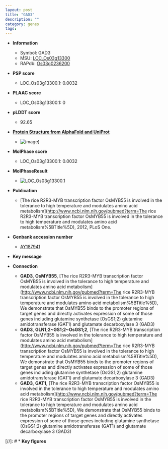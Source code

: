 ```yaml
---
layout: post
title: "GAD3"
description: ""
category: genes
tags: 
---
```


* **Information**  
    + Symbol: GAD3  
    + MSU: [LOC_Os03g13300](http://rice.plantbiology.msu.edu/cgi-bin/ORF_infopage.cgi?orf=LOC_Os03g13300)  
    + RAPdb: [Os03g0236200](http://rapdb.dna.affrc.go.jp/viewer/gbrowse_details/irgsp1?name=Os03g0236200)  

* **PSP score**  
    + LOC_Os03g13300.1: 0.0032 

* **PLAAC score**  
    + LOC_Os03g13300.1: 0 

* **pLDDT score**
    + 92.65

* **[Protein Structure from AlphaFold and UniProt](https://www.uniprot.org/uniprotkb/Q84U04/entry#structure)**
    + ![image](https://ricepsp.github.io/images/Q8/AF-Q84U04-F1.png))

* **MolPhase score**
    + LOC_Os03g13300.1: 0.0032

* **MolPhaseResult**
    + ![LOC_Os03g13300.1](https://ricepsp.github.io/pictures/LOC_Os03g/LOC_Os03g13300.1.png)

* **Publication**  
    + [The rice R2R3-MYB transcription factor OsMYB55 is involved in the tolerance to high temperature and modulates amino acid metabolism](http://www.ncbi.nlm.nih.gov/pubmed?term=The rice R2R3-MYB transcription factor OsMYB55 is involved in the tolerance to high temperature and modulates amino acid metabolism%5BTitle%5D), 2012, PLoS One.

* **Genbank accession number**  
    + [AY187941](http://www.ncbi.nlm.nih.gov/nuccore/AY187941)

* **Key message**  

* **Connection**  
    + __GAD3__, __OsMYB55__, [The rice R2R3-MYB transcription factor OsMYB55 is involved in the tolerance to high temperature and modulates amino acid metabolism](http://www.ncbi.nlm.nih.gov/pubmed?term=The rice R2R3-MYB transcription factor OsMYB55 is involved in the tolerance to high temperature and modulates amino acid metabolism%5BTitle%5D), We demonstrate that OsMYB55 binds to the promoter regions of target genes and directly activates expression of some of those genes including glutamine synthetase (OsGS1;2) glutamine amidotransferase (GAT1) and glutamate decarboxylase 3 (GAD3)
    + __GAD3__, __GLN1;2~GS1;2~OsGS1;2__, [The rice R2R3-MYB transcription factor OsMYB55 is involved in the tolerance to high temperature and modulates amino acid metabolism](http://www.ncbi.nlm.nih.gov/pubmed?term=The rice R2R3-MYB transcription factor OsMYB55 is involved in the tolerance to high temperature and modulates amino acid metabolism%5BTitle%5D), We demonstrate that OsMYB55 binds to the promoter regions of target genes and directly activates expression of some of those genes including glutamine synthetase (OsGS1;2) glutamine amidotransferase (GAT1) and glutamate decarboxylase 3 (GAD3)
    + __GAD3__, __GAT1__, [The rice R2R3-MYB transcription factor OsMYB55 is involved in the tolerance to high temperature and modulates amino acid metabolism](http://www.ncbi.nlm.nih.gov/pubmed?term=The rice R2R3-MYB transcription factor OsMYB55 is involved in the tolerance to high temperature and modulates amino acid metabolism%5BTitle%5D), We demonstrate that OsMYB55 binds to the promoter regions of target genes and directly activates expression of some of those genes including glutamine synthetase (OsGS1;2) glutamine amidotransferase (GAT1) and glutamate decarboxylase 3 (GAD3)

[//]: # * **Key figures**  


